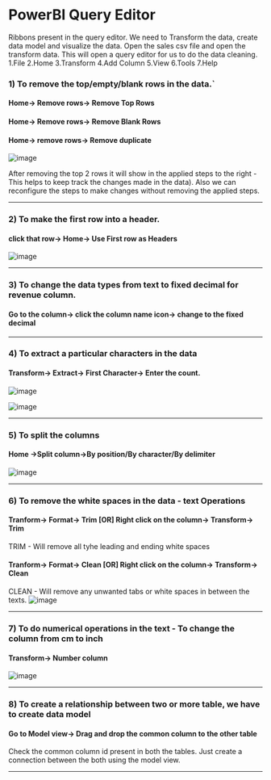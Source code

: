 # PowerBI Query Editor

Ribbons present in the query editor. We need to Transform the data, create data model and visualize the data. Open the sales csv file and open the transform data. This will open a query editor for us to do the data cleaning.
1.File 2.Home 3.Transform 4.Add Column 5.View 6.Tools 7.Help

### 1) To remove the top/empty/blank rows in the data.`
#### Home-> Remove rows-> Remove Top Rows
#### Home-> Remove rows-> Remove Blank Rows
#### Home-> remove rows-> Remove duplicate
![image](https://user-images.githubusercontent.com/52828894/189499023-b6d6c580-695a-49a3-bec1-1603c6381a6b.png)

After removing the top 2 rows it will show in the applied steps to the right - This helps to keep track the changes made in the data). Also we can reconfigure the steps to make changes without removing the applied steps.

---

### 2) To make the first row into a header.
#### click that row-> Home-> Use First row as Headers
![image](https://user-images.githubusercontent.com/52828894/189499068-324bdc96-1ba9-4e30-9458-fbab4806d6b9.png)

---

### 3) To change the data types from text to fixed decimal for revenue column.
#### Go to the column-> click the column name icon-> change to the fixed decimal

---

### 4) To extract a particular characters in the data
#### Transform-> Extract-> First Character-> Enter the count.

![image](https://user-images.githubusercontent.com/52828894/189498633-24d493f9-5675-4c39-a636-87019923eefe.png)

![image](https://user-images.githubusercontent.com/52828894/189498659-92424040-4af7-4031-a9e0-aab134e7f4f4.png)

---

### 5) To split the columns
#### Home ->Split column->By position/By character/By delimiter
![image](https://user-images.githubusercontent.com/52828894/189499246-8987c8f3-5611-43c0-a4f8-68551bbe9137.png)

---

### 6) To remove the white spaces in the data - text Operations 
#### Tranform-> Format-> Trim  [OR] Right click on the column-> Transform-> Trim
TRIM - Will remove all tyhe leading and ending white spaces
#### Tranform-> Format-> Clean  [OR] Right click on the column-> Transform-> Clean
CLEAN - Will remove any unwanted tabs or white spaces in between the texts.
![image](https://user-images.githubusercontent.com/52828894/189499935-05460eb8-1de3-43cf-8cc4-336802d63371.png)

---

### 7) To do numerical operations in the text - To change the column from cm to inch
#### Transform-> Number column
![image](https://user-images.githubusercontent.com/52828894/189500399-8039adbb-c224-42dd-8c3e-104361f33c37.png)

---

### 8) To create a relationship between two or more table, we have to create data model
#### Go to Model view-> Drag and drop the common column to the other table
Check the common column id present in both the tables. Just create a connection between the both using the model view.



----
